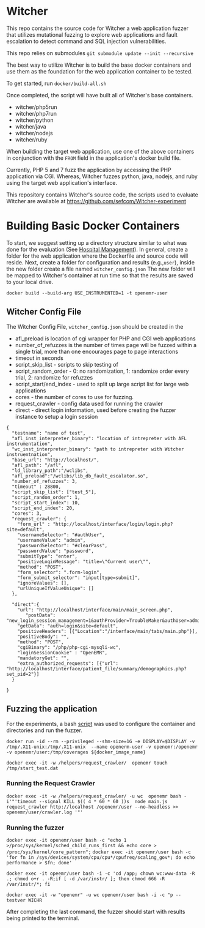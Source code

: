 # Witcher

This repo contains the source code for Witcher a web application fuzzer that utilizes mutational fuzzing 
to explore web applications and fault escalation to detect command and SQL injection vulnerabilities. 

This repo relies on submodules
`git submodule update --init --recursive`


The best way to utilize Witcher is to build the base docker containers and use them as the foundation for the web application container to be tested.

To get started, run `docker/build-all.sh`

Once completed, the script will have built all of Witcher's base containers. 
- witcher/php5run
- witcher/php7run
- witcher/python
- witcher/java
- witcher/nodejs
- witcher/ruby

When building the target web application, use one of the above containers in conjunction with the `FROM` field in the application's docker build file.

Currently, PHP 5 and 7 fuzz the application by accessing the PHP application via CGI. Whereas, Witcher fuzzes python, java, nodejs, and ruby using the target web application's interface.

This repository contains Witcher's source code, the scripts used to evaluate Witcher are available at https://github.com/sefcom/Witcher-experiment 

# Building Basic Docker Containers


To start, we suggest setting up a directory structure similar to what was done for the evaluation (See [Hospital Management](https://github.com/sefcom/Witcher-experiment/tree/main/interpreter-targets/openemr)). 
In general, create a folder for the web application where the Dockerfile and source code will reside.
Next, create a folder for configuration and results (e.g.,`user`), inside the new folder create a file named `witcher_config.json`
The new folder will be mapped to Witcher's container at run time so that the results are saved to your local drive.

`docker build --build-arg USE_INSTRUMENTED=1 -t openemr-user`

## Witcher Config File

The Witcher Config File, `witcher_config.json` should be created in the 

- afl_preload is location of cgi wrapper for PHP and CGI web applications
- number_of_refuzzes is the number of times page will be fuzzed within a single trial, more than one encourages page to page interactions
- timeout in seconds
- script_skip_list - scripts to skip testing of
- script_random_order - 0: no randomization, 1: randomize order every trial, 2: randomize for refuzzes
- script_start/end_index - used to split up large script list for large web applications  
- cores - the number of cores to use for fuzzing.
- request_crawler - config data used for running the crawler
- direct - direct login information, used before creating the fuzzer instance to setup a login session
```
{
  "testname": "name of test",
  "afl_inst_interpreter_binary": "location of intrepreter with AFL instrumentation",
  "wc_inst_interpreter_binary": "path to intrepreter with Witcher instruemtnation",
  "base_url": "http://localhost/",
  "afl_path": "/afl",
  "ld_library_path":"/wclibs",
  "afl_preload":"/wclibs/lib_db_fault_escalator.so",
  "number_of_refuzzes": 3,
  "timeout" : 28800,
  "script_skip_list": ["test_5"],
  "script_random_order": 1,
  "script_start_index": 10,
  "script_end_index": 20,
  "cores": 3,
  "request_crawler": {
    "form_url" : "http://localhost/interface/login/login.php?site=default",
    "usernameSelector": "#authUser",
    "usernameValue": "admin",
    "passwordSelector": "#clearPass",
    "passwordValue": "password",
    "submitType": "enter",
    "positiveLoginMessage": "title=\"Current user\"",
    "method": "POST",
    "form_selector": ".form-login",
    "form_submit_selector": "input[type=submit]",
    "ignoreValues": [],
    "urlUniqueIfValueUnique": []
  },

  "direct":{
    "url": "http://localhost/interface/main/main_screen.php",
       "postData": "new_login_session_management=1&authProvider=TroubleMaker&authUser=admin&clearPass=password&languageChoice=1",
    "getData": "auth=login&site=default",
    "positiveHeaders": [{"Location":"/interface/main/tabs/main.php"}],
    "positiveBody": "",
    "method": "POST",
    "cgiBinary": "/php/php-cgi-mysqli-wc",
    "loginSessionCookie" : "OpenEMR",
    "mandatoryGet": "",
    "extra_authorized_requests": [{"url": "http://localhost/interface/patient_file/summary/demographics.php?set_pid=2"}]
  }

}
```


## Fuzzing the application

For the experiments, a bash [script](https://github.com/sefcom/Witcher-experiment/blob/main/scripts/run_single_experiment.sh) was used to configure the container and directories and run the fuzzer. 

`docker run -id --rm --privileged --shm-size=1G -e DISPLAY=$DISPLAY -v /tmp/.X11-unix:/tmp/.X11-unix  --name openerm-user -v openemr:/openemr -v openemr/user:/tmp/coverages ${docker_image_name}`

`docker exec -it -w /helpers/request_crawler/  openemr touch /tmp/start_test.dat`

### Running the Request Crawler

`docker exec -it -w /helpers/request_crawler/ -u wc  openemr bash -i'"'timeout --signal KILL $(( 4 * 60 * 60 ))s  node main.js request_crawler http://localhost /openemr/user --no-headless >> openemr/user/crawler.log '"'`

### Running the fuzzer

`docker exec -it openemr/user bash -c "echo 1 >/proc/sys/kernel/sched_child_runs_first && echo core > /proc/sys/kernel/core_pattern";`
`docker exec -it openemr/user bash -c 'for fn in /sys/devices/system/cpu/cpu*/cpufreq/scaling_gov*; do echo performance > $fn; done'`

`docker exec -it opeemr/user bash -i -c 'cd /app; chown wc:www-data -R .; chmod o+r . -R;if [ -d /var/instr/ ]; then chmod 666 -R /var/instr/*; fi`

`docker exec -it -w "openemr" -u wc openemr/user bash -i -c "p --testver WICHR `

After completing the last command, the fuzzer should start with results being printed to the terminal.



